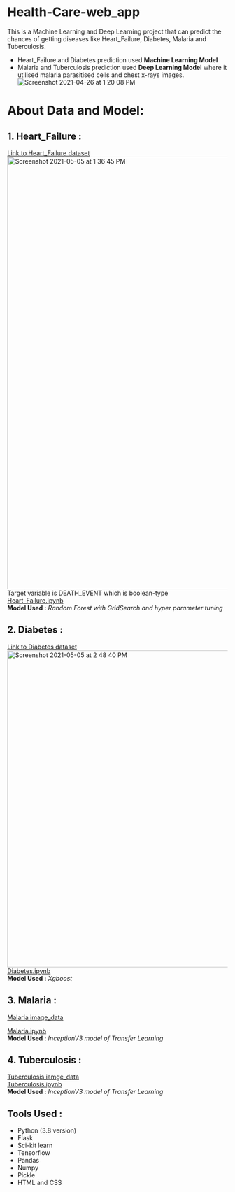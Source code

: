# Health-Care-web_app
This is a Machine Learning and Deep Learning project that can predict the chances of getting diseases like Heart_Failure, Diabetes, Malaria and Tuberculosis.<br>
- Heart_Failure and Diabetes prediction used **Machine Learning Model** <br>
- Malaria and Tuberculosis prediction used **Deep Learning Model** where it utilised malaria parasitised cells and chest x-rays images.<br>
![Screenshot 2021-04-26 at 1 20 08 PM](https://user-images.githubusercontent.com/57981133/116048149-7e570400-a692-11eb-808c-d0185cff2599.jpg)

# About Data and Model:
## 1. Heart_Failure :

[Link to Heart_Failure dataset](https://www.kaggle.com/andrewmvd/heart-failure-clinical-data) <br>
<img width="990" alt="Screenshot 2021-05-05 at 1 36 45 PM" src="https://user-images.githubusercontent.com/57981133/117112742-2497bd80-ada7-11eb-9185-096180bb93f0.png">
Target variable is DEATH_EVENT which is boolean-type <br> 
[Heart_Failure.ipynb](https://github.com/rashmiranu/Health_App/blob/main/data/heart_failure.ipynb) <br>
**Model Used :** *Random Forest with GridSearch and hyper parameter tuning*

## 2. Diabetes :
[Link to Diabetes dataset](https://www.kaggle.com/uciml/pima-indians-diabetes-database) <br>
<img width="725" alt="Screenshot 2021-05-05 at 2 48 40 PM" src="https://user-images.githubusercontent.com/57981133/117120569-1cdd1680-adb1-11eb-9631-16ade3960571.png"> <br>
[Diabetes.ipynb](https://github.com/rashmiranu/Health_App/blob/main/data/diabetes.ipynb) <br>
**Model Used :** *Xgboost*

## 3. Malaria :
[Malaria image_data](https://www.kaggle.com/miracle9to9/files1) <br>

[Malaria.ipynb](https://www.kaggle.com/rashmiranu/malaria-cell-detection-cnn-inceptionv3?scriptVersionId=61231291) <br>
**Model Used :** *InceptionV3 model of Transfer Learning*

## 4. Tuberculosis :
[Tuberculosis iamge_data](https://www.kaggle.com/tawsifurrahman/tuberculosis-tb-chest-xray-dataset) <br>
[Tuberculosis.ipynb](https://www.kaggle.com/rashmiranu/tuberculosis-chest-x-ray-inceptionv3?scriptVersionId=61225867) <br>
**Model Used :** *InceptionV3 model of Transfer Learning*

## Tools Used :
- Python (3.8 version)
- Flask
- Sci-kit learn
- Tensorflow
- Pandas
- Numpy
- Pickle
- HTML and CSS
